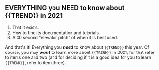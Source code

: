 ## EVERYTHING you NEED to know about {{TREND}} in 2021

1. That it exists.
2. How to find its documentation and tutorials.
3. A 30 second "elevator pitch" of when it is best used.

And that's it! Everything you **_need_** to know about `{{TREND}}` this year. Of course, you may **_want_** to learn more about `{{TREND}}` in 2021, for that refer to items one and two (and for deciding if it is a good idea for you to learn `{{TREND}}`, refer to item three).